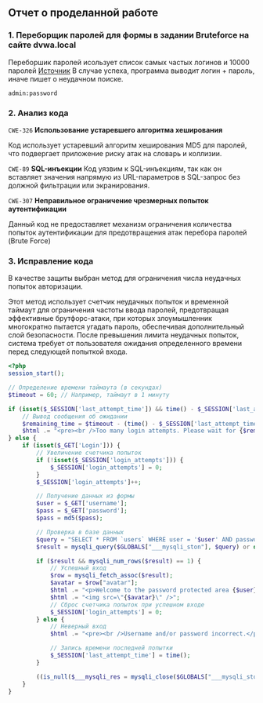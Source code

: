 ## Отчет о проделанной работе

### 1. Переборщик паролей для формы в задании Bruteforce на сайте dvwa.local

Переборшик паролей исользует список самых частых логинов и 10000
паролей [Источник](https://github.com/danielmiessler/SecLists/blob/master/Passwords/Common-Credentials/10k-most-common.txt)
В случае успеха, программа выводит логин + пароль, иначе пишет о неудачном поиске.

```Успех!
admin:password
```

### 2. Анализ кода

`CWE-326` **Использование устаревшего алгоритма хеширования**

Код использует устаревший алгоритм хеширования MD5 для паролей, что подвергает приложение риску атак на словарь и
коллизии.

`CWE-89` **SQL-инъекции**
Код уязвим к SQL-инъекциям, так как он вставляет значения напрямую из URL-параметров в SQL-запрос без должной фильтрации
или экранирования.

`CWE-307` **Неправильное ограничение чрезмерных попыток аутентификации**

Данный код не предоставляет механизм ограничения количества попыток аутентификации для предотвращения атак перебора
паролей (Brute Force)

### 3. Исправление кода
В качестве защиты выбран метод для ограничения числа неудачных попыток авторизации.


Этот метод использует счетчик неудачных попыток и временной таймаут для ограничения частоты ввода паролей, предотвращая эффективные брутфорс-атаки, при которых злоумышленник многократно пытается угадать пароль, обеспечивая дополнительный слой безопасности. После превышения лимита неудачных попыток, система требует от пользователя ожидания определенного времени перед следующей попыткой входа.

```php
<?php
session_start();

// Определение времени таймаута (в секундах)
$timeout = 60; // Например, таймаут в 1 минуту

if (isset($_SESSION['last_attempt_time']) && time() - $_SESSION['last_attempt_time'] < $timeout) {
    // Вывод сообщения об ожидании
    $remaining_time = $timeout - (time() - $_SESSION['last_attempt_time']);
    $html .= "<pre><br />Too many login attempts. Please wait for {$remaining_time} seconds before trying again.</pre>";
} else {
    if (isset($_GET['Login'])) {
        // Увеличение счетчика попыток
        if (!isset($_SESSION['login_attempts'])) {
            $_SESSION['login_attempts'] = 0;
        }
        $_SESSION['login_attempts']++;

        // Получение данных из формы
        $user = $_GET['username'];
        $pass = $_GET['password'];
        $pass = md5($pass);

        // Проверка в базе данных
        $query = "SELECT * FROM `users` WHERE user = '$user' AND password = '$pass';";
        $result = mysqli_query($GLOBALS["___mysqli_ston"], $query) or die('<pre>' . ((is_object($GLOBALS["___mysqli_ston"])) ? mysqli_error($GLOBALS["___mysqli_ston"]) : (($___mysqli_res = mysqli_connect_error()) ? $___mysqli_res : false)) . '</pre>');

        if ($result && mysqli_num_rows($result) == 1) {
            // Успешный вход
            $row = mysqli_fetch_assoc($result);
            $avatar = $row["avatar"];
            $html .= "<p>Welcome to the password protected area {$user}</p>";
            $html .= "<img src=\"{$avatar}\" />";
            // Сброс счетчика попыток при успешном входе
            $_SESSION['login_attempts'] = 0;
        } else {
            // Неверный вход
            $html .= "<pre><br />Username and/or password incorrect.</pre>";

            // Запись времени последней попытки
            $_SESSION['last_attempt_time'] = time();
        }

        ((is_null($___mysqli_res = mysqli_close($GLOBALS["___mysqli_ston"]))) ? false : $___mysqli_res);
    }
}


```